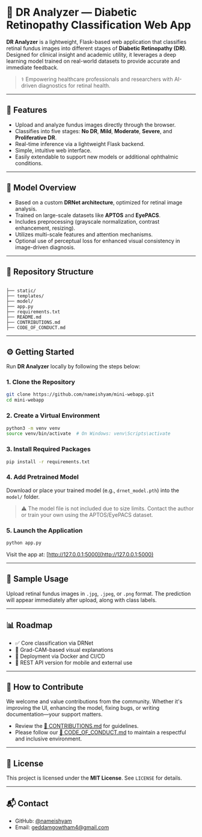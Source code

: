 # 🧠 DR Analyzer — Diabetic Retinopathy Classification Web App

**DR Analyzer** is a lightweight, Flask-based web application that classifies retinal fundus images into different stages of **Diabetic Retinopathy (DR)**. Designed for clinical insight and academic utility, it leverages a deep learning model trained on real-world datasets to provide accurate and immediate feedback.

> ⚕️ Empowering healthcare professionals and researchers with AI-driven diagnostics for retinal health.

---

## 🚀 Features

- Upload and analyze fundus images directly through the browser.
- Classifies into five stages: **No DR**, **Mild**, **Moderate**, **Severe**, and **Proliferative DR**.
- Real-time inference via a lightweight Flask backend.
- Simple, intuitive web interface.
- Easily extendable to support new models or additional ophthalmic conditions.

---

## 🧠 Model Overview

- Based on a custom **DRNet architecture**, optimized for retinal image analysis.
- Trained on large-scale datasets like **APTOS** and **EyePACS**.
- Includes preprocessing (grayscale normalization, contrast enhancement, resizing).
- Utilizes multi-scale features and attention mechanisms.
- Optional use of perceptual loss for enhanced visual consistency in image-driven diagnosis.

---

## 📁 Repository Structure

```

├── static/
├── templates/
├── model/
├── app.py
├── requirements.txt
├── README.md
├── CONTRIBUTIONS.md
├── CODE_OF_CONDUCT.md

```

---

## ⚙️ Getting Started

Run **DR Analyzer** locally by following the steps below:

### 1. Clone the Repository

```bash
git clone https://github.com/nameishyam/mini-webapp.git
cd mini-webapp
```

### 2. Create a Virtual Environment

```bash
python3 -m venv venv
source venv/bin/activate  # On Windows: venv\Scripts\activate
```

### 3. Install Required Packages

```bash
pip install -r requirements.txt
```

### 4. Add Pretrained Model

Download or place your trained model (e.g., `drnet_model.pth`) into the `model/` folder.

> ⚠️ The model file is not included due to size limits. Contact the author or train your own using the APTOS/EyePACS dataset.

### 5. Launch the Application

```bash
python app.py
```

Visit the app at: [http://127.0.0.1:5000](http://127.0.0.1:5000)

---

## 🧪 Sample Usage

Upload retinal fundus images in `.jpg`, `.jpeg`, or `.png` format. The prediction will appear immediately after upload, along with class labels.

---

## 📊 Roadmap

- ✅ Core classification via DRNet
- 🚧 Grad-CAM-based visual explanations
- 🚧 Deployment via Docker and CI/CD
- 🚧 REST API version for mobile and external use

---

## 🙌 How to Contribute

We welcome and value contributions from the community. Whether it's improving the UI, enhancing the model, fixing bugs, or writing documentation—your support matters.

- Review the [📘 CONTRIBUTIONS.md](CONTRIBUTING.md) for guidelines.
- Please follow our [🤝 CODE_OF_CONDUCT.md](CODE_OF_CONDUCT.md) to maintain a respectful and inclusive environment.

---

## 📄 License

This project is licensed under the **MIT License**. See `LICENSE` for details.

---

## 📬 Contact

- GitHub: [@nameishyam](https://github.com/nameishyam)
- Email: geddamgowtham4@gmail.com
